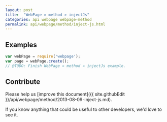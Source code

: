```yaml
---
layout: post
title:  "WebPage » method » injectJs"
categories: api webpage webpage-method
permalink: api/webpage/method/inject-js.html
---
```


## Examples

```javascript
var webPage = require('webpage');
var page = webPage.create();
// @TODO: Finish WebPage » method » injectJs example.
```

## Contribute

Please help us [improve this document]({{ site.githubEdit }}/api/webpage/method/2013-08-09-inject-js.md).

If you know anything that could be useful to other developers, we'd love to see it.


